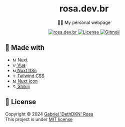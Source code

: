 <h1 align="center">rosa.dev.br</h1>
<p align="center">🧑‍💼 My personal webpage</p>

<p align="center">
   <a href="https://rosa.dev.br">
      <img src="https://img.shields.io/badge/check me!-👻-06b6d4" alt="rosa.dev.br"/>
   </a>
   <a href="https://github.com/dethdkn/rosa.dev.br/blob/main/LICENSE">
      <img src="https://img.shields.io/github/license/dethdkn/rosa.dev.br?color=%233da639&logo=open%20source%20initiative" alt="License"/>
  </a>
   <a href="https://gitmoji.dev">
      <img src="https://img.shields.io/badge/gitmoji-%20😜%20😍-FFDD67" alt="Gitmoji"/>
   </a>
</p>

## 🚀 Made with

- <a href="https://nuxt.com" target="_blank">
     <img src="https://nuxt.com/icon.png" alt="Nuxt" width="12">
        Nuxt
  </a>
- <a href="https://vuejs.org" target="_blank">
     <img src="https://vuejs.org/logo.svg" alt="Vue" width="11">
        Vue
  </a>
- <a href="https://i18n.nuxtjs.org/" target="_blank">
     <img src="https://kazupon.github.io/vue-i18n/vue-i18n-logo.png" alt="Nuxt I18n" width="11">
        Nuxt I18n
  </a>
- <a href="https://tailwindcss.com" target="_blank">
     <img src="https://tailwindcss.com/favicons/favicon-16x16.png" alt="Tailwind CSS" width="11">
        Tailwind CSS
  </a>
- <a href="https://github.com/nuxt-modules/icon" target="_blank">
     <img src="https://nuxt.com/icon.png" alt="Nuxt" width="12">
        Nuxt Icon
  </a>
- <a href="https://shikiji.netlify.app/" target="_blank">
     <img src="https://shikiji.netlify.app/logo.svg" alt="Shikiji" width="12">
        Shikiji
  </a>

## 📝 License

Copyright © 2024 [Gabriel 'DethDKN' Rosa](https://github.com/dethdkn)\
This project is under [MIT license](https://github.com/dethdkn/rosa.dev.br/blob/main/LICENSE)
